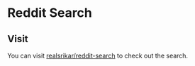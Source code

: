 # Reddit Search

## Visit
You can visit [realsrikar/reddit-search](https://realsrikar.github.io/reddit-search/) to check out the search.
